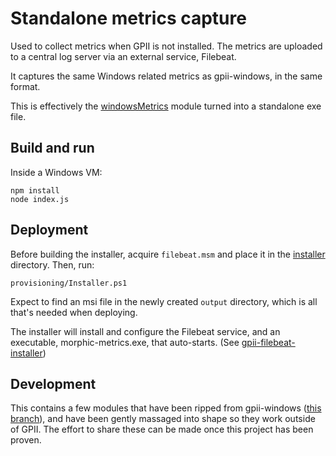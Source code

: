 # Standalone metrics capture

Used to collect metrics when GPII is not installed. The metrics are uploaded to a central log server via an external
service, Filebeat.

It captures the same Windows related metrics as gpii-windows, in the same format.

This is effectively the [windowsMetrics](https://github.com/GPII/windows/tree/master/gpii/node_modules/windowsMetrics)
module turned into a standalone exe file.

## Build and run

Inside a Windows VM:

    npm install
    node index.js

## Deployment

Before building the installer, acquire `filebeat.msm` and place it in the [installer](./installer) directory. Then, run:

    provisioning/Installer.ps1

Expect to find an msi file in the newly created `output` directory, which is all that's needed when deploying.

The installer will install and configure the Filebeat service, and an executable, morphic-metrics.exe, that auto-starts.
(See [gpii-filebeat-installer](https://github.com/stegru/gpii-filebeat-installer))

## Development

This contains a few modules that have been ripped from gpii-windows
([this branch](https://github.com/stegru/windows/tree/GPII-3349)), and have been gently massaged into shape so they work
outside of GPII. The effort to share these can be made once this project has been proven.

